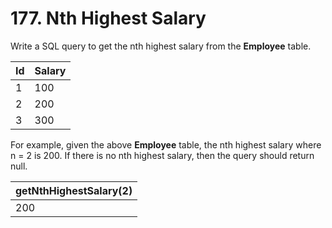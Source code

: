 # 177. Nth Highest Salary

Write a SQL query to get the nth highest salary from the **Employee** table.

| Id | Salary |
|---|---|
| 1  | 100    |
| 2  | 200    |
| 3  | 300    |

For example, given the above **Employee** table, the nth highest salary where n = 2 is 200. If there is no nth highest salary, then the query should return null.

| getNthHighestSalary(2) |
|---|
| 200                    |
